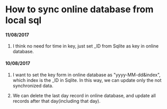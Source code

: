 # How to sync online database from local sql


#### 11/08/2017
1. I think no need for time in key, just set _ID from Sqlite as key in online database.

#### 10/08/2017

1. I want to set the key form in online database as "yyyy-MM-dd&index", which index is the _ID in Sqlite. In this way, we can update only the not synchronized data.

  

2. We can delete the last day record in online database, and update all records after that day(including that day).
